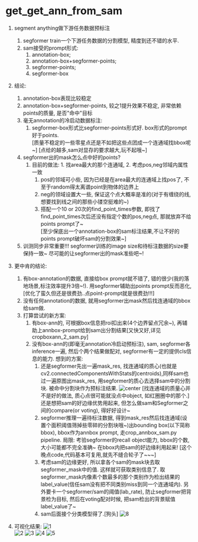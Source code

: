 # get_get_ann_from_sam
1. segment anything做下游任务数据预标注
    1. segformer train一个下游任务数据的分割模型, 精度到还不错的水平.
    2. sam接受的prompt形式: 
        1. annotation-box; 
        2. annotation-box+segformer-points; 
        3. segformer-points; 
        4. segformer-box
2. 结论: 
    1. annotation-box表现比较稳定
    2. annotation-box+segformer-points, 较之1提升效果不稳定, 非常依赖points的质量, 是否"命中"目标 
    3. 毫无annotation的冷启动数据标注:
        1. segformer-box形式比segformer-points形式好. box形式的prompt好于points.  
           [质量不稳定的一些零星点还是不如把这些点团成一个连通域找bbox呢~]
           [点给的越多,sam对显存的要求越大,玩不起哦~]
    4. segformer出的mask怎么点中好的points?
        1. 目前的做法: 1. 找area最大的那个连通域, 2. 考虑pos,neg邻域内属性一致
            1. pos的邻域可小些, 因为已经是在area最大的连通域上找pos了, 不至于random得太离谱point到物体的边界上
            2. neg的领域设置大一些, 保证这个点大概率是准的(对于有缠绕的线, 想要找到线之间的那些小镂空挺难的~)
            3. 搭配一个10 or 20次的find_point_times参数, 即找了find_point_times次后还没有指定个数的pos,neg点, 那就放弃不给points prompt了~  
                [至少保底出一个annotation-box的sam标注结果,不让不好的points prompt破坏sam的分割效果~]
    5. 训测同步非常重要!!! segformer训练的image size和待标注数据的size要保持一致~ 尽可能的让segformer出的mask准些吧~!
3. 更中肯的结论:
    1. 有box-annotation的数据, 直接给box prompt就不错了, 错的很少(我的落地场景,标注效率提升3倍~!). 用segformer辅助出points prompt反而恶化, [优化了蛮久但还是很费劲..点point-prompt就是很费劲!!!]
    2. 没有任何annotation的数据, 就用segformer出mask然后找连通域的bbox给sam做. 
    3. 打算尝试的新方案: 
        1. 有box-ann的, 可根据box信息把roi扣出来(4个边界留点冗余~), 再辅助上annbox-prompt给到sam出分割结果[又快又好,详见cropboxann_2_sam.py]
        2. 没有box-ann的(即毫无annotation冷启动预标注), sam, segformer各inference一遍, 然后个两个结果做配对, segformer有一定的提供cls信息的能力. 想到的方案: 
            1. 还是segformer先出一遍mask_res, 找连通域的质心(也就是cv2.connectedComponentsWithStats的centroids),同样sam也过一遍原图出mask_res, 用segformer的质心去选择sam中的分割块. 被命中分割块作为预标注结果. 
            ![center](center.PNG) 
            [找连通域的质量心并不是好的做法, 质心点很可能就没点中object, 如红圈圈中的那个.]
            还是想把sam的好边缘优势用起来, 但怎么做sam和Segformer之间的compare(or voting), 得好好设计~
            2. segformer推理一遍待标注数据, 得到mask_res然后找连通域(设置个面积阈值筛掉些零碎的分割块哦~)出bounding box(以下简称bbox), bbox作为annbox prompt, 走crop_annbox_sam.py pipeline. 
            局限: 考验segformer的recall object能力, bbox的个数, 大小可能都不完全准确~ 在bbox内把sam的好边缘利用起来!  [这个晚点code,代码基本可复用,就先不缝合轮子了~~~]
            3. 考虑sam的边缘更好, 所以拿各个sam的mask块去取segformer_mask中的值. 这样就可获取类别信息了. 取segformer_mask内像素个数最多的那个类别作为检出结果的label_value(信任sam没有把不同类别miss到同一个连通域内). 另外要卡一个segformer/sam的阈值(lab_rate), 防止segformer把背景检为目标, 然后在voting配对时候, 把sam检出的背景赋值label_value了~
            4. sam后面接个分类模型得了.[狗头]
            ![8](8.png) 

4. 可视化结果:
    ![1](1.PNG)  
    ![2](2.PNG)
    ![3](3.PNG)
    ![4](4.PNG)
    ![5](5.PNG) 